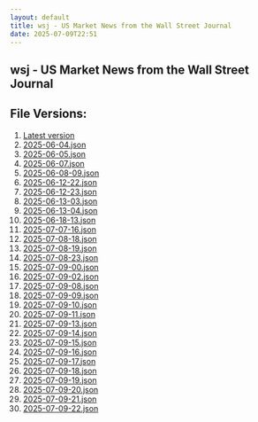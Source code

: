 ```yaml
---
layout: default
title: wsj - US Market News from the Wall Street Journal
date: 2025-07-09T22:51
---
```


## wsj - US Market News from the Wall Street Journal

<div id="data-chart"></div>
<div id="data-table"></div>
<script>
document.addEventListener('DOMContentLoaded', function(){
  document.getElementById('data-table').textContent = 'This source isn't supported for tables yet.';
});
</script>

## File Versions:
1. [Latest version](./latest.json)
2. [2025-06-04.json](./2025-06-04.json)
3. [2025-06-05.json](./2025-06-05.json)
4. [2025-06-07.json](./2025-06-07.json)
5. [2025-06-08-09.json](./2025-06-08-09.json)
6. [2025-06-12-22.json](./2025-06-12-22.json)
7. [2025-06-12-23.json](./2025-06-12-23.json)
8. [2025-06-13-03.json](./2025-06-13-03.json)
9. [2025-06-13-04.json](./2025-06-13-04.json)
10. [2025-06-18-13.json](./2025-06-18-13.json)
11. [2025-07-07-16.json](./2025-07-07-16.json)
12. [2025-07-08-18.json](./2025-07-08-18.json)
13. [2025-07-08-19.json](./2025-07-08-19.json)
14. [2025-07-08-23.json](./2025-07-08-23.json)
15. [2025-07-09-00.json](./2025-07-09-00.json)
16. [2025-07-09-02.json](./2025-07-09-02.json)
17. [2025-07-09-08.json](./2025-07-09-08.json)
18. [2025-07-09-09.json](./2025-07-09-09.json)
19. [2025-07-09-10.json](./2025-07-09-10.json)
20. [2025-07-09-11.json](./2025-07-09-11.json)
21. [2025-07-09-13.json](./2025-07-09-13.json)
22. [2025-07-09-14.json](./2025-07-09-14.json)
23. [2025-07-09-15.json](./2025-07-09-15.json)
24. [2025-07-09-16.json](./2025-07-09-16.json)
25. [2025-07-09-17.json](./2025-07-09-17.json)
26. [2025-07-09-18.json](./2025-07-09-18.json)
27. [2025-07-09-19.json](./2025-07-09-19.json)
28. [2025-07-09-20.json](./2025-07-09-20.json)
29. [2025-07-09-21.json](./2025-07-09-21.json)
30. [2025-07-09-22.json](./2025-07-09-22.json)
